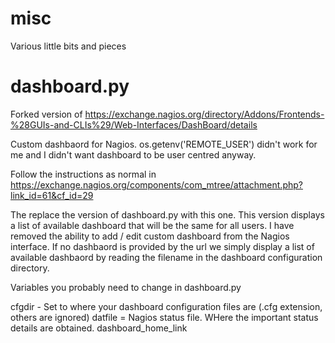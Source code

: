 # misc
Various little bits and pieces

dashboard.py
===============

Forked version of https://exchange.nagios.org/directory/Addons/Frontends-%28GUIs-and-CLIs%29/Web-Interfaces/DashBoard/details

Custom dashbaord for Nagios. os.getenv('REMOTE_USER') didn't work for me and I didn't want dashboard to be user centred anyway.
 
Follow the instructions as normal in https://exchange.nagios.org/components/com_mtree/attachment.php?link_id=61&cf_id=29

The replace the version of dashboard.py with this one. This version displays a list of available dashboard that will be the same for all users. I have removed the ability to add / edit custom dashboard from the Nagios interface. If no dashbaord is provided by the url we simply display a list of available dashbaord by reading the filename in the dashboard configuration directory.

Variables you probably need to change in dashboard.py

cfgdir - Set to where your dashboard configuration files are (.cfg extension, others are ignored)
datfile = Nagios status file. WHere the important status details are obtained.
dashboard_home_link